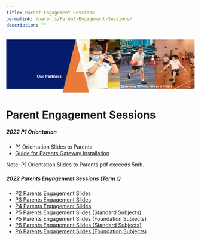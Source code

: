 ```yaml
---
title: Parent Engagement Sessions
permalink: /parents/Parent-Engagement-Sessions/
description: ""
---
```

![](/images/OurPartners.png)

Parent Engagement Sessions
==========================

##### **2022 P1 Orientation**

*   P1 Orientation Slides to Parents
*   [Guide for Parents Gateway Installation](/files/Parents%20Gateway%20Instrutional%20Guide.pdf)

Note: P1 Orientation Slides to Parents pdf exceeds 5mb.

  

##### **2022 Parents Engagement Sessions (Term 1)**

*   [P2 Parents Engagement Slides](/files/P2%20Parents%20Engagement%20Session_22nd%20January%202022.pdf)
*   [P3 Parents Engagement Slides](/files/P3%20Parents%20Engagement%20Sharing_22nd%20Jan%202022.pdf)
*   [P4 Parents Engagement Slides](/files/P4%20Parents%20Engagement%20Sharing%20_15th%20Jan%202022.pdf)
*   P5 Parents Engagement Slides (Standard Subjects)
*   P5 Parents Engagement Slides (Foundation Subjects)
*   [P6 Parents Engagement Slides (Standard Subjects)](/files/P6%20Parents%20Engagement%20Sharing%20Standard_15th%20Jan%202022.pdf)
*   [P6 Parents Engagement Slides (Foundation Subjects)](https://zhangdepri.moe.edu.sg/qql/slot/u180/Our%20Partners/Parents/Parent%20Engagement%20Sessions/P6%20Level%20Briefing/P6%20Parents%20Engagement%20Sharing%20Foundation_15th%20Jan%202022.pdf)